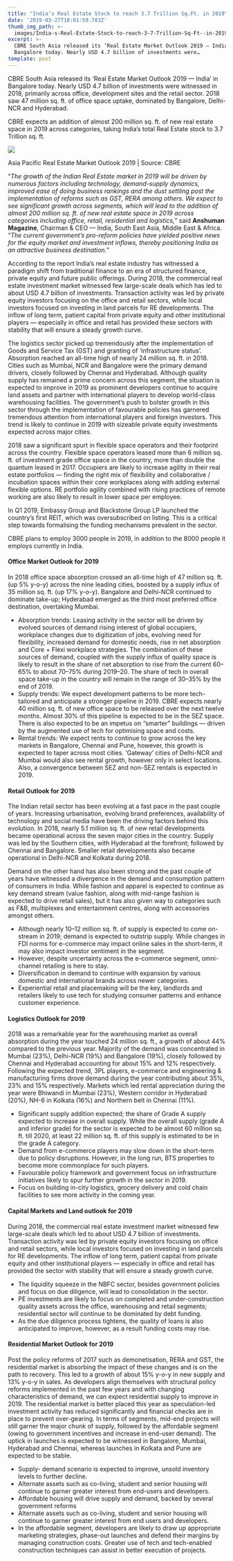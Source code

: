 ```yaml
---
title: "India’s Real Estate Stock to reach 3.7 Trillion Sq.Ft. in 2019\_: CBRE"
date: '2019-03-27T18:01:59.783Z'
thumb_img_path: >-
  images/India-s-Real-Estate-Stock-to-reach-3-7-Trillion-Sq-Ft--in-2019---CBRE/1*FDzc0q_ZZLAAXpdV33rpZQ.png
excerpt: >-
  CBRE South Asia released its ‘Real Estate Market Outlook 2019 — India’ in
  Bangalore today. Nearly USD 4.7 billion of investments were…
template: post
---
```

CBRE South Asia released its ‘Real Estate Market Outlook 2019 — India’ in Bangalore today. Nearly USD 4.7 billion of investments were witnessed in 2018, primarily across office, development sites and the retail sector. 2018 saw 47 million sq. ft. of office space uptake, dominated by Bangalore, Delhi-NCR and Hyderabad.

CBRE expects an addition of almost 200 million sq. ft. of new real estate space in 2019 across categories, taking India’s total Real Estate stock to 3.7 Trillion sq. ft.

![](/images/India-s-Real-Estate-Stock-to-reach-3-7-Trillion-Sq-Ft--in-2019---CBRE/1*FDzc0q_ZZLAAXpdV33rpZQ.png)

<figcaption>Asia Pacific Real Estate Market Outlook 2019 | Source:&nbsp;CBRE</figcaption>

“*The growth of the Indian Real Estate market in 2019 will be driven by numerous factors including technology, demand-supply dynamics, improved ease of doing business rankings and the dust settling post the implementation of reforms such as GST, RERA among others. We expect to see significant growth across segments, which will lead to the addition of almost 200 million sq. ft. of new real estate space in 2019 across categories including office, retail, residential and logistics,*” said **Anshuman Magazine**, Chairman & CEO — India, South East Asia, Middle East & Africa. “*The current government’s pro-reform policies have yielded positive news for the equity market and investment inflows, thereby positioning India as an attractive business destination.*”

According to the report India’s real estate industry has witnessed a paradigm shift from traditional finance to an era of structured finance, private equity and future public offerings. During 2018, the commercial real estate investment market witnessed few large-scale deals which has led to about USD 4.7 billion of investments. Transaction activity was led by private equity investors focusing on the office and retail sectors, while local investors focused on investing in land parcels for RE developments. The inflow of long term, patient capital from private equity and other institutional players — especially in office and retail has provided these sectors with stability that will ensure a steady growth curve.

The logistics sector picked up tremendously after the implementation of Goods and Service Tax (GST) and granting of ‘infrastructure status’. Absorption reached an all-time high of nearly 24 million sq. ft. in 2018. Cities such as Mumbai, NCR and Bangalore were the primary demand drivers, closely followed by Chennai and Hyderabad. Although quality supply has remained a prime concern across this segment, the situation is expected to improve in 2019 as prominent developers continue to acquire land assets and partner with international players to develop world-class warehousing facilities. The government’s push to bolster growth in this sector through the implementation of favourable policies has garnered tremendous attention from international players and foreign investors. This trend is likely to continue in 2019 with sizeable private equity investments expected across major cities.

2018 saw a significant spurt in flexible space operators and their footprint across the country. Flexible space operators leased more than 6 million sq. ft. of investment grade office space in the country, more than double the quantum leased in 2017. Occupiers are likely to increase agility in their real estate portfolios — finding the right mix of flexibility and collaborative / incubation spaces within their core workplaces along with adding external flexible options. RE portfolio agility combined with rising practices of remote working are also likely to result in lower space per employee.

In Q1 2019, Embassy Group and Blackstone Group LP launched the country’s first REIT, which was oversubscribed on listing. This is a critical step towards formalising the funding mechanisms prevalent in the sector.

CBRE plans to employ 3000 people in 2019, in addition to the 8000 people it employs currently in India.

#### Office Market Outlook for 2019

In 2018 office space absorption crossed an all-time high of 47 million sq. ft. (up 5% y-o-y) across the nine leading cities, boosted by a supply influx of 35 million sq. ft. (up 17% y-o-y). Bangalore and Delhi-NCR continued to dominate take-up; Hyderabad emerged as the third most preferred office destination, overtaking Mumbai.

*   Absorption trends: Leasing activity in the sector will be driven by evolved sources of demand rising interest of global occupiers, workplace changes due to digitization of jobs, evolving need for flexibility, increased demand for domestic needs, rise in net absorption and Core + Flexi workplace strategies. The combination of these sources of demand, coupled with the supply influx of quality space is likely to result in the share of net absorption to rise from the current 60–65% to about 70–75% during 2019–20. The share of tech in overall space take-up in the country will remain in the range of 30–35% by the end of 2019.
*   Supply trends: We expect development patterns to be more tech-tailored and anticipate a stronger pipeline in 2019. CBRE expects nearly 40 million sq. ft. of new office space to be released over the next twelve months. Almost 30% of this pipeline is expected to be in the SEZ space. There is also expected to be an impetus on “smarter” buildings — driven by the augmented use of tech for optimising space and costs.
*   Rental trends: We expect rents to continue to grow across the key markets in Bangalore, Chennai and Pune, however, this growth is expected to taper across most cities. ‘Gateway’ cities of Delhi-NCR and Mumbai would also see rental growth, however only in select locations. Also, a convergence between SEZ and non-SEZ rentals is expected in 2019.

#### Retail Outlook for 2019

The Indian retail sector has been evolving at a fast pace in the past couple of years. Increasing urbanisation, evolving brand preferences, availability of technology and social media have been the driving factors behind this evolution. In 2018, nearly 5.1 million sq. ft. of new retail developments became operational across the seven major cities in the country. Supply was led by the Southern cities, with Hyderabad at the forefront; followed by Chennai and Bangalore. Smaller retail developments also became operational in Delhi-NCR and Kolkata during 2018.

Demand on the other hand has also been strong and the past couple of years have witnessed a divergence in the demand and consumption pattern of consumers in India. While fashion and apparel is expected to continue as key demand stream (value fashion, along with mid-range fashion is expected to drive retail sales), but it has also given way to categories such as F&B, multiplexes and entertainment centres, along with accessories amongst others.

*   Although nearly 10–12 million sq. ft. of supply is expected to come on-stream in 2019; demand is expected to outstrip supply. While changes in FDI norms for e-commerce may impact online sales in the short-term, it may also impact investor sentiment in the segment.
*   However, despite uncertainty across the e-commerce segment, omni-channel retailing is here to stay.
*   Diversification in demand to continue with expansion by various domestic and international brands across newer categories.
*   Experiential retail and placemaking will be the key, landlords and retailers likely to use tech for studying consumer patterns and enhance customer experience.

#### Logistics Outlook for 2019

2018 was a remarkable year for the warehousing market as overall absorption during the year touched 24 million sq. ft., a growth of about 44% compared to the previous year. Majority of the demand was concentrated in Mumbai (23%), Delhi-NCR (19%) and Bangalore (19%), closely followed by Chennai and Hyderabad accounting for about 15% and 12% respectively. Following the expected trend, 3PL players, e-commerce and engineering & manufacturing firms drove demand during the year contributing about 35%, 23% and 15% respectively. Markets which led rental appreciation during the year were Bhiwandi in Mumbai (23%), Western corridor in Hyderabad (20%), NH-6 in Kolkata (16%) and Northern belt in Chennai (11%).

*   Significant supply addition expected; the share of Grade A supply expected to increase in overall supply. While the overall supply (grade A and inferior grade) for the sector is expected to be almost 60 million sq. ft. till 2020, at least 22 million sq. ft. of this supply is estimated to be in the grade A category.
*   Demand from e-commerce players may slow down in the short-term due to policy disruptions. However, in the long run, BTS properties to become more commonplace for such players.
*   Favourable policy framework and government focus on infrastructure initiatives likely to spur further growth in the sector in 2019.
*   Focus on building in-city logistics, grocery delivery and cold chain facilities to see more activity in the coming year.

#### Capital Markets and Land outlook for 2019

During 2018, the commercial real estate investment market witnessed few large-scale deals which led to about USD 4.7 billion of investments. Transaction activity was led by private equity investors focusing on office and retail sectors, while local investors focused on investing in land parcels for RE developments. The inflow of long term, patient capital from private equity and other institutional players — especially in office and retail has provided the sector with stability that will ensure a steady growth curve.

*   The liquidity squeeze in the NBFC sector, besides government policies and focus on due diligence, will lead to consolidation in the sector.
*   PE investments are likely to focus on completed and under-construction quality assets across the office, warehousing and retail segments; residential sector will continue to be dominated by debt funding.
*   As the due diligence process tightens, the quality of loans is also anticipated to improve, however, as a result funding costs may rise.

#### Residential Market Outlook for 2019

Post the policy reforms of 2017 such as demonetisation, RERA and GST, the residential market is absorbing the impact of these changes and is on the path to recovery. This led to a growth of about 15% y-o-y in new supply and 13% y-o-y in sales. As developers align themselves with structural policy reforms implemented in the past few years and with changing characteristics of demand, we can expect residential supply to improve in 2019. The residential market is better placed this year as speculation-led investment activity has reduced significantly and financial checks are in place to prevent over-gearing. In terms of segments, mid-end projects will still garner the major chunk of supply, followed by the affordable segment (owing to government incentives and increase in end-user demand). The uptick in launches is expected to be witnessed in Bangalore, Mumbai, Hyderabad and Chennai, whereas launches in Kolkata and Pune are expected to be stable.

*   Supply- demand scenario is expected to improve, unsold inventory levels to further decline.
*   Alternate assets such as co-living, student and senior housing will continue to garner greater interest from end-users and developers.
*   Affordable housing will drive supply and demand, backed by several government reforms
*   Alternate assets such as co-living, student and senior housing will continue to garner greater interest from end users and developers.
*   In the affordable segment, developers are likely to draw up appropriate marketing strategies, phase-out launches and defend their margins by managing construction costs. Greater use of tech and tech-enabled construction techniques can assist in better execution of projects.
